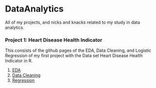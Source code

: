 # DataAnalytics
All of my projects, and nicks and knacks related to my study in data analytics.

### Project 1: Heart Disease Health Indicator
This consists of the github pages of the EDA, Data Cleaning, and Logistic Regression of my first project with the Data set Heart Disease Health Indicator in R.

1. [EDA](https://joelsoloman.github.io/DataAnalytics/HDHI_Phase_01.html)
2. [Data Cleaning](https://joelsoloman.github.io/DataAnalytics/HDHI_Phase_01.html)
3. [Regression](https://joelsoloman.github.io/DataAnalytics/HDHI_Phase_01.html)

